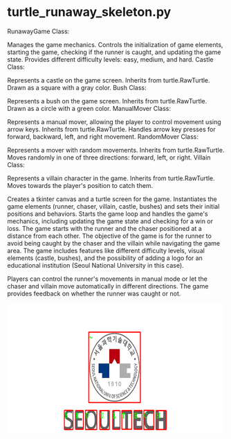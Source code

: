 # turtle_runaway_skeleton.py
RunawayGame Class:

Manages the game mechanics.
Controls the initialization of game elements, starting the game, checking if the runner is caught, and updating the game state.
Provides different difficulty levels: easy, medium, and hard.
Castle Class:

Represents a castle on the game screen.
Inherits from turtle.RawTurtle.
Drawn as a square with a gray color.
Bush Class:

Represents a bush on the game screen.
Inherits from turtle.RawTurtle.
Drawn as a circle with a green color.
ManualMover Class:

Represents a manual mover, allowing the player to control movement using arrow keys.
Inherits from turtle.RawTurtle.
Handles arrow key presses for forward, backward, left, and right movement.
RandomMover Class:

Represents a mover with random movements.
Inherits from turtle.RawTurtle.
Moves randomly in one of three directions: forward, left, or right.
Villain Class:

Represents a villain character in the game.
Inherits from turtle.RawTurtle.
Moves towards the player's position to catch them.

Creates a tkinter canvas and a turtle screen for the game.
Instantiates the game elements (runner, chaser, villain, castle, bushes) and sets their initial positions and behaviors.
Starts the game loop and handles the game's mechanics, including updating the game state and checking for a win or loss.
The game starts with the runner and the chaser positioned at a distance from each other. The objective of the game is for the runner to avoid being caught by the chaser and the villain while navigating the game area. The game includes features like different difficulty levels, visual elements (castle, bushes), and the possibility of adding a logo for an educational institution (Seoul National University in this case).

Players can control the runner's movements in manual mode or let the chaser and villain move automatically in different directions. The game provides feedback on whether the runner was caught or not.

<img src="https://github.com/asadbek002/Text_recognition/blob/main/result.png" width="500" height="300">
